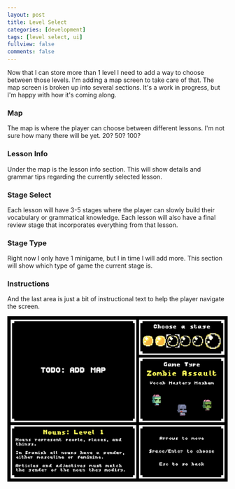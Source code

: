 ```yaml
---
layout: post
title: Level Select
categories: [development]
tags: [level select, ui]
fullview: false
comments: false
---
```


Now that I can store more than 1 level I need to add a way to choose between those levels. I'm adding a map screen to take care of that. The map screen is broken up into several sections. It's a work in progress, but I'm happy with how it's coming along.

### Map

The map is where the player can choose between different lessons. I'm not sure how many there will be yet. 20? 50? 100?

### Lesson Info

Under the map is the lesson info section. This will show details and grammar tips regarding the currently selected lesson.

### Stage Select

Each lesson will have 3-5 stages where the player can slowly build their vocabulary or grammatical knowledge. Each lesson will also have a final review stage that incorporates everything from that lesson.

### Stage Type

Right now I only have 1 minigame, but I in time I will add more. This section will show which type of game the current stage is.

### Instructions

And the last area is just a bit of instructional text to help the player navigate the screen.

![Level Select](/assets/media/posts/2019-05-27/map-screen.png "Level Select")